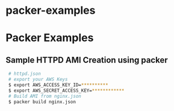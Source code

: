 # packer-examples
# Packer Examples

## Sample HTTPD AMI Creation using packer
```bash
 # httpd.json
 # export your AWS Keys
 $ export AWS_ACCESS_KEY_ID=**********
 $ export AWS_SECRET_ACCESS_KEY=************
 # Build AMI from nginx.json
 $ packer build nginx.json
```